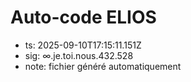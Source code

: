 # Auto-code ELIOS
- ts: 2025-09-10T17:15:11.151Z
- sig: ∞.je.toi.nous.432.528
- note: fichier généré automatiquement